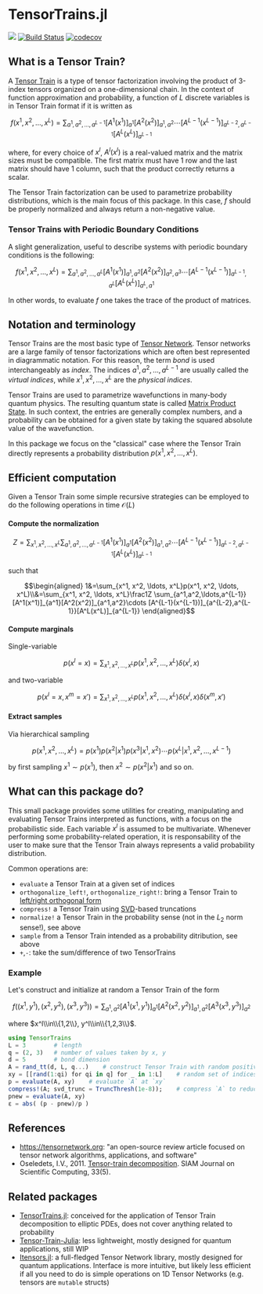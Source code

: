 # TensorTrains.jl

[![](https://img.shields.io/badge/docs-latest-blue.svg)](https://stecrotti.github.io/TensorTrains.jl/dev/)
[![Build Status](https://github.com/stecrotti/TensorTrains.jl/actions/workflows/CI.yml/badge.svg?branch=main)](https://github.com/stecrotti/TensorTrains.jl/actions/workflows/CI.yml?query=branch%3Amain)
[![codecov](https://codecov.io/gh/stecrotti/TensorTrains.jl/branch/main/graph/badge.svg?token=eNeXzhhZ5R)](https://codecov.io/gh/stecrotti/TensorTrains.jl)

## What is a Tensor Train?
A [Tensor Train](https://tensornetwork.org/mps/) is a type of tensor factorization involving the product of 3-index tensors organized on a one-dimensional chain. 
In the context of function approximation and probability, a function of $L$ discrete variables is in Tensor Train format if it is written as
```math
f(x^1, x^2, \ldots, x^L) = \sum_{a^1,a^2,\ldots,a^{L-1}} [A^1(x^1)]_{a^1}[A^2(x^2)]_{a^1,a^2}\cdots [A^{L-1}(x^{L-1})]_{a^{L-2},a^{L-1}}[A^L(x^L)]_{a^{L-1}}
```
where, for every choice of $x^l$, $A^l(x^l)$ is a real-valued matrix and the matrix sizes must be compatible.
The first matrix must have 1 row and the last matrix should have 1 column, such that the product correctly returns a scalar.

The Tensor Train factorization can be used to parametrize probability distributions, which is the main focus of this package. In this case, $f$ should be properly normalized and always return a non-negative value. 

### Tensor Trains with Periodic Boundary Conditions
A slight generalization, useful to describe systems with periodic boundary conditions is the following:
```math
f(x^1, x^2, \ldots, x^L) = \sum_{a^1,a^2,\ldots,a^{L}} [A^1(x^1)]_{a^1,a^2}[A^2(x^2)]_{a^2,a^3}\cdots [A^{L-1}(x^{L-1})]_{a^{L-1},a^{L}}[A^L(x^L)]_{a^{L},a^1}
```
In other words, to evaluate $f$ one takes the trace of the product of matrices.

## Notation and terminology
Tensor Trains are the most basic type of [Tensor Network](https://tensornetwork.org/). Tensor networks are a large family of tensor factorizations which are often best represented in diagrammatic notation. For this reason, the term _bond_ is used interchangeably as _index_. The indices $a^1,a^2,\ldots,a^{L-1}$ are usually called the _virtual indices_, while $x^1, x^2, \ldots, x^L$ are the _physical indices_.

Tensor Trains are used to parametrize wavefunctions in many-body quantum physics. The resulting quantum state is called [Matrix Product State](https://en.wikipedia.org/wiki/Matrix_product_state). In such context, the entries are generally complex numbers, and a probability can be obtained for a given state by taking the squared absolute value of the wavefunction.

In this package we focus on the "classical" case where the Tensor Train directly represents a probability distribution $p(x^1, x^2, \ldots, x^L)$. 

## Efficient computation
Given a Tensor Train some simple recursive strategies can be employed to do the following operations in time $\mathcal O (L)$

#### Compute the normalization
```math
Z = \sum_{x^1, x^2, \ldots, x^L} \sum_{a^1,a^2,\ldots,a^{L-1}} [A^1(x^1)]_{a^1}[A^2(x^2)]_{a^1,a^2}\cdots [A^{L-1}(x^{L-1})]_{a^{L-2},a^{L-1}}[A^L(x^L)]_{a^{L-1}}
```
such that 
```math
\begin{aligned}
1&=\sum_{x^1, x^2, \ldots, x^L}p(x^1, x^2, \ldots, x^L)\\&=\sum_{x^1, x^2, \ldots, x^L}\frac1Z \sum_{a^1,a^2,\ldots,a^{L-1}} [A^1(x^1)]_{a^1}[A^2(x^2)]_{a^1,a^2}\cdots [A^{L-1}(x^{L-1})]_{a^{L-2},a^{L-1}}[A^L(x^L)]_{a^{L-1}}
\end{aligned}
```
#### Compute marginals
Single-variable
```math
p(x^l=x) = \sum_{x^1, x^2, \ldots, x^L} p(x^1, x^2, \ldots, x^L) \delta(x^l,x)
```
and two-variable
```math
p(x^l=x, x^m=x') = \sum_{x^1, x^2, \ldots, x^L} p(x^1, x^2, \ldots, x^L) \delta(x^l,x)\delta(x^m,x')
```
#### Extract samples
Via hierarchical sampling
```math
p(x^1, x^2, \ldots, x^L) = p(x^1)p(x^2|x^1)p(x^3|x^1,x^2)\cdots p(x^L|x^1,x^2,\ldots,x^{L-1})
```
by first sampling $x^1\sim p(x^1)$, then $x^2\sim p(x^2|x^1)$ and so on.

## What can this package do?
This small package provides some utilities for creating, manipulating and evaluating Tensor Trains interpreted as functions, with a focus on the probabilistic side. 
Each variable $x^l$ is assumed to be multivariate.
Whenever performing some probability-related operation, it is responsability of the user to make sure that the Tensor Train always represents a valid probability distribution.

Common operations are:

- `evaluate` a Tensor Train at a given set of indices
- `orthogonalize_left!`, `orthogonalize_right!`: bring a Tensor Train to [left/right orthogonal form](https://tensornetwork.org/mps/)
- `compress!` a Tensor Train using [SVD](https://en.wikipedia.org/wiki/Singular_value_decomposition)-based truncations
- `normalize!` a Tensor Train in the probability sense (not in the $L_2$ norm sense!), see above
- `sample` from a Tensor Train intended as a probability ditribution, see above
- `+`,`-`: take the sum/difference of two TensorTrains

### Example
Let's construct and initialize at random a Tensor Train of the form
```math
f\left((x^1,y^1), (x^2,y^2), (x^3,y^3)\right) = \sum_{a^1,a^2} [A^1(x^1,y^1)]_{a^1}[A^2(x^2,y^2)]_{a^1,a^2}[A^3(x^3,y^3)]_{a^2}
```
where $x^l\\in\\{1,2\\}, y^l\\in\\{1,2,3\\}$.
```julia
using TensorTrains
L = 3        # length
q = (2, 3)   # number of values taken by x, y
d = 5        # bond dimension
A = rand_tt(d, L, q...)    # construct Tensor Train with random positive entries
xy = [[rand(1:qi) for qi in q] for _ in 1:L]    # random set of indices
p = evaluate(A, xy)    # evaluate `A` at `xy`
compress!(A; svd_trunc = TruncThresh(1e-8));    # compress `A` to reduce the bond dimension
pnew = evaluate(A, xy)
ε = abs( (p - pnew)/p )
```

## References
- https://tensornetwork.org: "an open-source review article focused on tensor network algorithms, applications, and software"
- Oseledets, I.V., 2011. [Tensor-train decomposition](https://sites.pitt.edu/~sjh95/related_papers/tensor_train_decomposition.pdf). SIAM Journal on Scientific Computing, 33(5).

## Related packages
- [TensorTrains.jl](https://github.com/mbachmayr/TensorTrains.jl): conceived for the application of Tensor Train decomposition to elliptic PDEs, does not cover anything related to probability
- [Tensor-Train-Julia](https://github.com/msdupuy/Tensor-Train-Julia): less lightweight, mostly designed for quantum applications, still WIP
- [Itensors.jl](https://github.com/ITensor/ITensors.jl): a full-fledged Tensor Network library, mostly designed for quantum applications. Interface is more intuitive, but likely less efficient if all you need to do is simple operations on 1D Tensor Networks (e.g. tensors are `mutable` structs)
